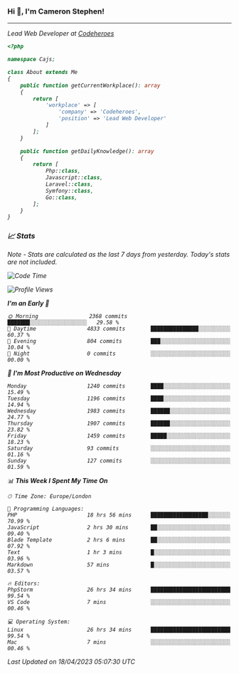 ### Hi 👋, I'm Cameron Stephen!
<hr>
<p><em>Lead Web Developer at <a href="https://codeheroes.co.uk">Codeheroes</a></p>


```php
<?php

namespace Cajs;

class About extends Me
{
    public function getCurrentWorkplace(): array
    {
        return [
            'workplace' => [
                'company' => 'Codeheroes',
                'position' => 'Lead Web Developer'
            ]
        ];
    }

    public function getDailyKnowledge(): array
    {
        return [
            Php::class,
            Javascript::class,
            Laravel::class,
            Symfony::class,
            Go::class,
        ];
    }
}
```

### 📈 Stats
<p><em>Note - Stats are calculated as the last 7 days from yesterday. Today's stats are not included.</em></p>


<!--START_SECTION:waka-->
![Code Time](http://img.shields.io/badge/Code%20Time-3%2C320%20hrs%2040%20mins-blue)

![Profile Views](http://img.shields.io/badge/Profile%20Views-0-blue)

**I'm an Early 🐤** 

```text
🌞 Morning                2368 commits        ███████░░░░░░░░░░░░░░░░░░   29.58 % 
🌆 Daytime                4833 commits        ███████████████░░░░░░░░░░   60.37 % 
🌃 Evening                804 commits         ███░░░░░░░░░░░░░░░░░░░░░░   10.04 % 
🌙 Night                  0 commits           ░░░░░░░░░░░░░░░░░░░░░░░░░   00.00 % 
```
📅 **I'm Most Productive on Wednesday** 

```text
Monday                   1240 commits        ████░░░░░░░░░░░░░░░░░░░░░   15.49 % 
Tuesday                  1196 commits        ████░░░░░░░░░░░░░░░░░░░░░   14.94 % 
Wednesday                1983 commits        ██████░░░░░░░░░░░░░░░░░░░   24.77 % 
Thursday                 1907 commits        ██████░░░░░░░░░░░░░░░░░░░   23.82 % 
Friday                   1459 commits        █████░░░░░░░░░░░░░░░░░░░░   18.23 % 
Saturday                 93 commits          ░░░░░░░░░░░░░░░░░░░░░░░░░   01.16 % 
Sunday                   127 commits         ░░░░░░░░░░░░░░░░░░░░░░░░░   01.59 % 
```


📊 **This Week I Spent My Time On** 

```text
🕑︎ Time Zone: Europe/London

💬 Programming Languages: 
PHP                      18 hrs 56 mins      ██████████████████░░░░░░░   70.99 % 
JavaScript               2 hrs 30 mins       ██░░░░░░░░░░░░░░░░░░░░░░░   09.40 % 
Blade Template           2 hrs 6 mins        ██░░░░░░░░░░░░░░░░░░░░░░░   07.92 % 
Text                     1 hr 3 mins         █░░░░░░░░░░░░░░░░░░░░░░░░   03.96 % 
Markdown                 57 mins             █░░░░░░░░░░░░░░░░░░░░░░░░   03.57 % 

🔥 Editors: 
PhpStorm                 26 hrs 34 mins      █████████████████████████   99.54 % 
VS Code                  7 mins              ░░░░░░░░░░░░░░░░░░░░░░░░░   00.46 % 

💻 Operating System: 
Linux                    26 hrs 34 mins      █████████████████████████   99.54 % 
Mac                      7 mins              ░░░░░░░░░░░░░░░░░░░░░░░░░   00.46 % 
```


 Last Updated on 18/04/2023 05:07:30 UTC
<!--END_SECTION:waka-->
